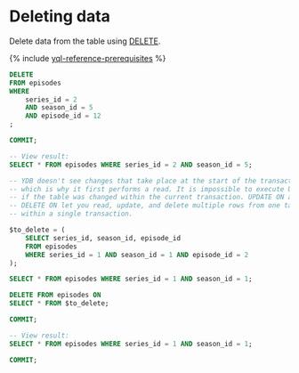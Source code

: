 # Deleting data

Delete data from the table using [DELETE](../reference/syntax/delete.md).

{% include [yql-reference-prerequisites](_includes/yql_tutorial_prerequisites.md) %}

```sql
DELETE
FROM episodes
WHERE
    series_id = 2
    AND season_id = 5
    AND episode_id = 12
;

COMMIT;

-- View result:
SELECT * FROM episodes WHERE series_id = 2 AND season_id = 5;

-- YDB doesn't see changes that take place at the start of the transaction,
-- which is why it first performs a read. It is impossible to execute UPDATE or DELETE on
-- if the table was changed within the current transaction. UPDATE ON and
-- DELETE ON let you read, update, and delete multiple rows from one table
-- within a single transaction.

$to_delete = (
    SELECT series_id, season_id, episode_id
    FROM episodes
    WHERE series_id = 1 AND season_id = 1 AND episode_id = 2
);

SELECT * FROM episodes WHERE series_id = 1 AND season_id = 1;

DELETE FROM episodes ON
SELECT * FROM $to_delete;

COMMIT;

-- View result:
SELECT * FROM episodes WHERE series_id = 1 AND season_id = 1;

COMMIT;
```